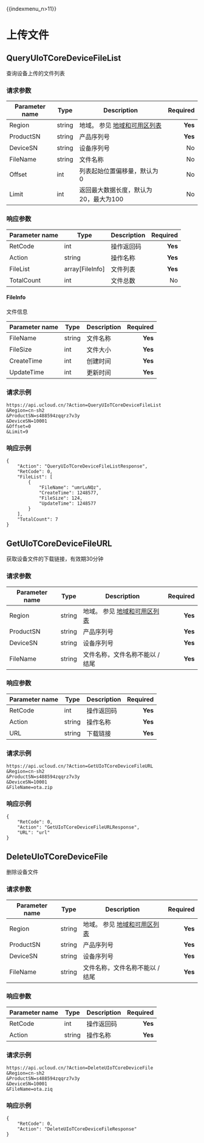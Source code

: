 {{indexmenu_n>11}}


# 上传文件

## QueryUIoTCoreDeviceFileList

查询设备上传的文件列表

### 请求参数
|Parameter name|Type|Description|Required|
|------|------|--------|----:|
|Region|string|地域。 参见 [地域和可用区列表](https://docs.ucloud.cn/api/summary/regionlist) | **Yes** |
|ProductSN|string|产品序列号|**Yes**|
|DeviceSN|string|设备序列号|No|
|FileName|string|文件名称|No|
|Offset|int|列表起始位置偏移量，默认为0|No|
|Limit|int|返回最大数据长度，默认为20，最大为100|No|


### 响应参数
|Parameter name|Type|Description|Required|
|------|------|--------|----:|
|RetCode|int|操作返回码|**Yes**|
|Action|string|操作名称|**Yes**|
|FileList|array[FileInfo]|文件列表|**Yes**|
|TotalCount|int|文件总数|No|

#### FileInfo

文件信息

|Parameter name|Type|Description|Required|
|------|------|--------|----:|
|FileName|string|文件名称|**Yes**|
|FileSize|int|文件大小|**Yes**|
|CreateTime|int|创建时间|**Yes**|
|UpdateTime|int|更新时间|**Yes**|

### 请求示例

```
https://api.ucloud.cn/?Action=QueryUIoTCoreDeviceFileList
&Region=cn-sh2
&ProductSN=s488594zqqrz7v3y
&DeviceSN=10001
&Offset=0
&Limit=9
```

### 响应示例
```
{
    "Action": "QueryUIoTCoreDeviceFileListResponse",
    "RetCode": 0,
    "FileList": [
        {
            "FileName": "umrLuNQz",
            "CreateTime": 1248577,
            "FileSize": 124,
            "UpdateTime": 1248577
        }
    ],
    "TotalCount": 7
}
```


## GetUIoTCoreDeviceFileURL

获取设备文件的下载链接，有效期30分钟

### 请求参数
|Parameter name|Type|Description|Required|
|------|------|--------|----:|
|Region|string|地域。 参见 [地域和可用区列表](https://docs.ucloud.cn/api/summary/regionlist) | **Yes** |
|ProductSN|string|产品序列号|**Yes**|
|DeviceSN|string|设备序列号|**Yes**|
|FileName|string|文件名称，文件名称不能以 / 结尾|**Yes**|


### 响应参数
|Parameter name|Type|Description|Required|
|------|------|--------|----:|
|RetCode|int|操作返回码|**Yes**|
|Action|string|操作名称|**Yes**|
|URL|string|下载链接|**Yes**|

### 请求示例

```
https://api.ucloud.cn/?Action=GetUIoTCoreDeviceFileURL
&Region=cn-sh2
&ProductSN=s488594zqqrz7v3y
&DeviceSN=10001
&FileName=ota.zip
```

### 响应示例

```
{
    "RetCode": 0,
    "Action": "GetUIoTCoreDeviceFileURLResponse",
    "URL": "url"
}
```

## DeleteUIoTCoreDeviceFile

删除设备文件

### 请求参数
|Parameter name|Type|Description|Required|
|------|------|--------|----:|
|Region|string|地域。 参见 [地域和可用区列表](https://docs.ucloud.cn/api/summary/regionlist) | **Yes** |
|ProductSN|string|产品序列号|**Yes**|
|DeviceSN|string|设备序列号|**Yes**|
|FileName|string|文件名称，文件名称不能以 / 结尾|**Yes**|


### 响应参数
|Parameter name|Type|Description|Required|
|------|------|--------|----:|
|RetCode|int|操作返回码|**Yes**|
|Action|string|操作名称|**Yes**|

### 请求示例

```
https://api.ucloud.cn/?Action=DeleteUIoTCoreDeviceFile
&Region=cn-sh2
&ProductSN=s488594zqqrz7v3y
&DeviceSN=10001
&FileName=ota.ziq

```

### 响应示例

```
{
    "RetCode": 0,
    "Action": "DeleteUIoTCoreDeviceFileResponse"
}
```
